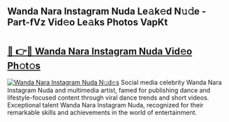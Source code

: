 ## Wanda Nara Instagram Nuda Le𝚊k𝚎d N𝚞𝚍e - Part-fVz Vid𝚎o Le𝚊ks Photos VapKt

# <h2><a href="http://fbbr08u.evod.top/?m=Wanda+Nara+Instagram+Nuda">🔗 👉🔴 Wanda Nara Instagram Nuda Vid𝚎o Ph𝚘t𝚘s</a></h2>

[![Wanda Nara Instagram Nuda N𝚞d𝚎s](https://i.imgur.com/8V9OHl7.gif)](http://fbbr08u.evod.top/?m=Wanda+Nara+Instagram+Nuda)
Social media celebrity Wanda Nara Instagram Nuda and multimedia artist, famed for publishing dance and lifestyle-focused content through viral dance trends and short videos. Exceptional talent Wanda Nara Instagram Nuda, recognized for their remarkable skills and achievements in the world of entertainment. 
